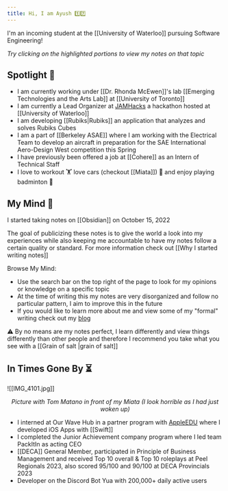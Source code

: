 ```yaml
---
title: Hi, I am Ayush 1️⃣7️⃣
---
```

I'm an incoming student at the [[University of Waterloo]] pursuing Software Engineering!

*Try clicking on the highlighted portions to view my notes on that topic*

## Spotlight 🌟
- I am currently working under [[Dr. Rhonda McEwen]]'s lab [[Emerging Technologies and the Arts Lab]] at [[University of Toronto]]
- I am currently a Lead Organizer at [JAMHacks](https://www.jamhacks.ca) a hackathon hosted at [[University of Waterloo]]
- I am developing [[Rubiks|Rubiks]] an application that analyzes and solves Rubiks Cubes
- I am a part of [[Berkeley ASAE]] where I am working with the Electrical Team to develop an aircraft in preparation for the SAE International Aero-Design West competition this Spring
- I have previously been offered a job at [[Cohere]] as an Intern of Technical Staff
- I love to workout 🏋️ love cars (checkout [[Miata]]) 🚗 and enjoy playing badminton 🏸

## My Mind 🧠

I started taking notes on [[Obsidian]] on October 15, 2022 

The goal of publicizing these notes is to give the world a look into my experiences while also keeping me accountable to have my notes follow a certain quality or standard. For more information check out [[Why I started writing notes]]

Browse My Mind:

- Use the search bar on the top right of the page to look for my opinions or knowledge on a specific topic
- At the time of writing this my notes are very disorganized and follow no particular pattern, I aim to improve this in the future
- If you would like to learn more about me and view some of my "formal" writing check out my [blog](https://medium.com/@ayushrgarg)

⚠️ By no means are my notes perfect, I learn differently and view things differently than other people and therefore I recommend you take what you see with a [[Grain of salt |grain of salt]] 

## In Times Gone By ⏳
![[IMG_4101.jpg]]
<center><i><p>Picture with Tom Matano in front of my Miata (I look horrible as I had just woken up)</p></i></center>


- I interned at Our Wave Hub in a partner program with [AppleEDU](https://twitter.com/AppleEDU) where I developed iOS Apps with [[Swift]]
- I completed the Junior Achievement company program where I led team PackItIn as acting CEO
- [[DECA]] General Member, participated in Principle of Business Management and received Top 10 overall & Top 10 roleplays at Peel Regionals 2023, also scored 95/100 and 90/100 at DECA Provincials 2023
- Developer on the Discord Bot Yua with 200,000+ daily active users

